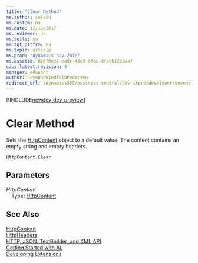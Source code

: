 ```yaml
---
title: "Clear Method"
ms.author: solsen
ms.custom: na
ms.date: 12/13/2017
ms.reviewer: na
ms.suite: na
ms.tgt_pltfrm: na
ms.topic: article
ms.prod: "dynamics-nav-2018"
ms.assetid: 620f0e32-eadc-43e9-8f6e-8fc0b12c3aaf
caps.latest.revision: 9
manager: edupont
author: SusanneWindfeldPedersen
redirect_url: /dynamics365/business-central/dev-itpro/developer/devenv-restapi-overview
---
```


[!INCLUDE[newdev_dev_preview](../includes/newdev_dev_preview.md)]

# Clear Method
Sets the [HttpContent](httpcontent-class.md) object to a default value. The content contains an empty string and empty headers.

```
HttpContent.Clear
```

## Parameters
*HttpContent*  
&emsp;Type: [HttpContent](httpcontent-class.md)

## See Also
[HttpContent](httpcontent-class.md)  
[HttpHeaders](httpheaders-class.md)  
[HTTP, JSON, TextBuilder, and XML API](../devenv-restapi-overview.md)  
[Getting Started with AL](../devenv-get-started.md)  
[Developing Extensions](../devenv-dev-overview.md)  
